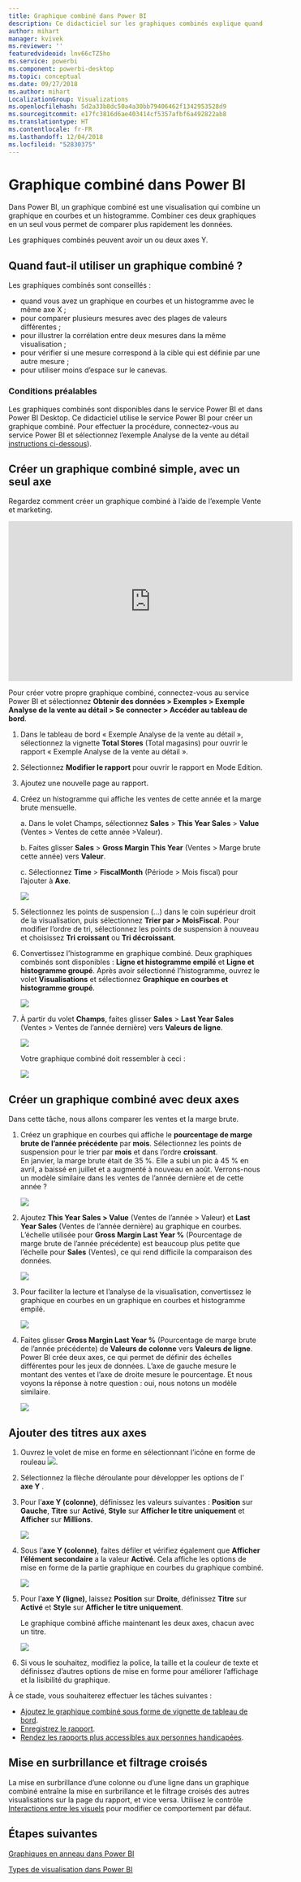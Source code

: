 ```yaml
---
title: Graphique combiné dans Power BI
description: Ce didacticiel sur les graphiques combinés explique quand les utiliser et comment les créer dans le service Power BI et dans Power BI Desktop.
author: mihart
manager: kvivek
ms.reviewer: ''
featuredvideoid: lnv66cTZ5ho
ms.service: powerbi
ms.component: powerbi-desktop
ms.topic: conceptual
ms.date: 09/27/2018
ms.author: mihart
LocalizationGroup: Visualizations
ms.openlocfilehash: 5d2a33b8dc50a4a30bb79406462f1342953528d9
ms.sourcegitcommit: e17fc3816d6ae403414cf5357afbf6a492822ab8
ms.translationtype: HT
ms.contentlocale: fr-FR
ms.lasthandoff: 12/04/2018
ms.locfileid: "52830375"
---
```

# <a name="combo-chart-in-power-bi"></a>Graphique combiné dans Power BI
Dans Power BI, un graphique combiné est une visualisation qui combine un graphique en courbes et un histogramme. Combiner ces deux graphiques en un seul vous permet de comparer plus rapidement les données.

Les graphiques combinés peuvent avoir un ou deux axes Y.

## <a name="when-to-use-a-combo-chart"></a>Quand faut-il utiliser un graphique combiné ?
Les graphiques combinés sont conseillés :

* quand vous avez un graphique en courbes et un histogramme avec le même axe X ;
* pour comparer plusieurs mesures avec des plages de valeurs différentes ;
* pour illustrer la corrélation entre deux mesures dans la même visualisation ;
* pour vérifier si une mesure correspond à la cible qui est définie par une autre mesure ;
* pour utiliser moins d’espace sur le canevas.

### <a name="prerequisites"></a>Conditions préalables
Les graphiques combinés sont disponibles dans le service Power BI et dans Power BI Desktop. Ce didacticiel utilise le service Power BI pour créer un graphique combiné. Pour effectuer la procédure, connectez-vous au service Power BI et sélectionnez l’exemple Analyse de la vente au détail [instructions ci-dessous](#create)).


## <a name="create-a-basic-single-axis-combo-chart"></a>Créer un graphique combiné simple, avec un seul axe
Regardez comment créer un graphique combiné à l’aide de l’exemple Vente et marketing.

<iframe width="560" height="315" src="https://www.youtube.com/embed/lnv66cTZ5ho?list=PL1N57mwBHtN0JFoKSR0n-tBkUJHeMP2cP" frameborder="0" allowfullscreen></iframe>  

<a name="create"></a>Pour créer votre propre graphique combiné, connectez-vous au service Power BI et sélectionnez **Obtenir des données \> Exemples \> Exemple Analyse de la vente au détail > Se connecter > Accéder au tableau de bord**.

1. Dans le tableau de bord « Exemple Analyse de la vente au détail », sélectionnez la vignette **Total Stores** (Total magasins) pour ouvrir le rapport « Exemple Analyse de la vente au détail ».
2. Sélectionnez **Modifier le rapport** pour ouvrir le rapport en Mode Edition.
3. Ajoutez une nouvelle page au rapport.
4. Créez un histogramme qui affiche les ventes de cette année et la marge brute mensuelle.

    a.  Dans le volet Champs, sélectionnez **Sales** \> **This Year Sales** > **Value** (Ventes > Ventes de cette année >Valeur).

    b.  Faites glisser **Sales** \> **Gross Margin This Year** (Ventes > Marge brute cette année) vers **Valeur**.

    c.  Sélectionnez **Time** \> **FiscalMonth** (Période > Mois fiscal) pour l’ajouter à **Axe**.

    ![](media/power-bi-visualization-combo-chart/combotutorial1new.png)
5. Sélectionnez les points de suspension (...) dans le coin supérieur droit de la visualisation, puis sélectionnez **Trier par > MoisFiscal**. Pour modifier l’ordre de tri, sélectionnez les points de suspension à nouveau et choisissez **Tri croissant** ou **Tri décroissant**.

6. Convertissez l’histogramme en graphique combiné. Deux graphiques combinés sont disponibles : **Ligne et histogramme empilé** et **Ligne et histogramme groupé**. Après avoir sélectionné l’histogramme, ouvrez le volet **Visualisations** et sélectionnez **Graphique en courbes et histogramme groupé**.

    ![](media/power-bi-visualization-combo-chart/converttocombo_new2.png)
7. À partir du volet **Champs**, faites glisser **Sales** \> **Last Year Sales** (Ventes > Ventes de l’année dernière) vers **Valeurs de ligne**.

   ![](media/power-bi-visualization-combo-chart/linevaluebucket.png)

   Votre graphique combiné doit ressembler à ceci :

   ![](media/power-bi-visualization-combo-chart/combochartdone-new.png)

## <a name="create-a-combo-chart-with-two-axes"></a>Créer un graphique combiné avec deux axes
Dans cette tâche, nous allons comparer les ventes et la marge brute.

1. Créez un graphique en courbes qui affiche le **pourcentage de marge brute de l’année précédente** par **mois**. Sélectionnez les points de suspension pour le trier par **mois** et dans l’ordre **croissant**.  
En janvier, la marge brute était de 35 %. Elle a subi un pic à 45 % en avril, a baissé en juillet et a augmenté à nouveau en août. Verrons-nous un modèle similaire dans les ventes de l’année dernière et de cette année ?

   ![](media/power-bi-visualization-combo-chart/combo1_new.png)
2. Ajoutez **This Year Sales > Value** (Ventes de l’année > Valeur) et **Last Year Sales** (Ventes de l’année dernière) au graphique en courbes. L’échelle utilisée pour **Gross Margin Last Year %** (Pourcentage de marge brute de l’année précédente) est beaucoup plus petite que l’échelle pour **Sales** (Ventes), ce qui rend difficile la comparaison des données.      

   ![](media/power-bi-visualization-combo-chart/flatline_new.png)
3. Pour faciliter la lecture et l’analyse de la visualisation, convertissez le graphique en courbes en un graphique en courbes et histogramme empilé.

   ![](media/power-bi-visualization-combo-chart/converttocombo_new.png)
4. Faites glisser **Gross Margin Last Year %** (Pourcentage de marge brute de l’année précédente) de **Valeurs de colonne** vers **Valeurs de ligne**. Power BI crée deux axes, ce qui permet de définir des échelles différentes pour les jeux de données. L’axe de gauche mesure le montant des ventes et l’axe de droite mesure le pourcentage. Et nous voyons la réponse à notre question : oui, nous notons un modèle similaire.

   ![](media/power-bi-visualization-combo-chart/power-bi-combochart.png)    

## <a name="add-titles-to-the-axes"></a>Ajouter des titres aux axes
1. Ouvrez le volet de mise en forme en sélectionnant l’icône en forme de rouleau ![](media/power-bi-visualization-combo-chart/power-bi-paintroller.png).
2. Sélectionnez la flèche déroulante pour développer les options de l’ **axe Y** .
3. Pour l’**axe Y (colonne)**, définissez les valeurs suivantes : **Position** sur **Gauche**, **Titre** sur **Activé**, **Style** sur **Afficher le titre uniquement** et **Afficher** sur **Millions**.

   ![](media/power-bi-visualization-combo-chart/power-bi-y-axis-column.png)
4. Sous l’**axe Y (colonne)**, faites défiler et vérifiez également que **Afficher l’élément secondaire** a la valeur **Activé**. Cela affiche les options de mise en forme de la partie graphique en courbes du graphique combiné.

   ![](media/power-bi-visualization-combo-chart/power-bi-show-secondary.png)
5. Pour l’**axe Y (ligne)**, laissez **Position** sur **Droite**, définissez **Titre** sur **Activé** et **Style** sur **Afficher le titre uniquement**.

   Le graphique combiné affiche maintenant les deux axes, chacun avec un titre.

   ![](media/power-bi-visualization-combo-chart/power-bi-titles-on.png)

6. Si vous le souhaitez, modifiez la police, la taille et la couleur de texte et définissez d’autres options de mise en forme pour améliorer l’affichage et la lisibilité du graphique.

À ce stade, vous souhaiterez effectuer les tâches suivantes :

* [Ajoutez le graphique combiné sous forme de vignette de tableau de bord](../service-dashboard-tiles.md).
* [Enregistrez le rapport](../service-report-save.md).
* [Rendez les rapports plus accessibles aux personnes handicapées](../desktop-accessibility.md).

## <a name="cross-highlighting-and-cross-filtering"></a>Mise en surbrillance et filtrage croisés

La mise en surbrillance d’une colonne ou d’une ligne dans un graphique combiné entraîne la mise en surbrillance et le filtrage croisés des autres visualisations sur la page du rapport, et vice versa. Utilisez le contrôle [Interactions entre les visuels](../service-reports-visual-interactions.md) pour modifier ce comportement par défaut.

## <a name="next-steps"></a>Étapes suivantes

[Graphiques en anneau dans Power BI](power-bi-visualization-doughnut-charts.md)

[Types de visualisation dans Power BI](power-bi-visualization-types-for-reports-and-q-and-a.md)
